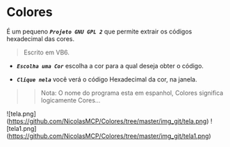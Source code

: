 # Colores

É um pequeno ***```Projeto GNU GPL 2```*** que permite extrair os códigos hexadecimal das cores. 
> Escrito em VB6.

* ***```Escolha uma Cor```*** escolha a cor para a qual deseja obter o código.   

* ***```Clique nela```*** você verá o código Hexadecimal da cor, na janela.


> > Nota: O nome do programa esta em espanhol, Colores significa logicamente Cores...



![tela.png] (https://github.com/NicolasMCP/Colores/tree/master/img_git/tela.png)     ![tela1.png] (https://github.com/NicolasMCP/Colores/tree/master/img_git/tela1.png)


